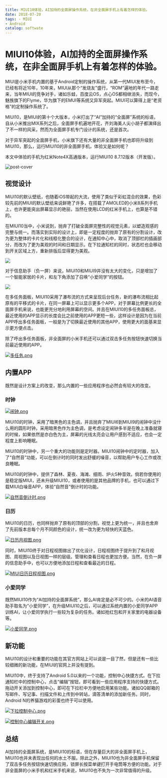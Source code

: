 ```yaml
---
title: MIUI10体验，AI加持的全面屏操作系统，在非全面屏手机上有着怎样的体验。
date: 2018-07-20
tags: - MIUI
- Android
catalog: softwate
---
```

# MIUI10体验，AI加持的全面屏操作系统，在非全面屏手机上有着怎样的体验。

MIUI是小米手机内置的基于Android定制的操作系统，从第一代MIUI发布至今，已经有将近10年，10年来，MIUI从那个“发烧友”盛行，“ROM”遍地的年代一路走来，当年MIUI的竞争对手，诸如乐蛙，百度云OS，点心OS都相继消失，而现今，魅族旗下的Flyme，华为旗下的EMUI等系统又异军突起。MIUI可以算得上是“老资格”的定制操作系统了。

MIUI10，是MIUI的第十个大版本，小米打出了“AI”加持的“全面屏”系统的标语，自从小米推出MIX系列之后，全面屏手机遍地开花，齐刘海美人尖小胡子都演绎出了不一样的风采，然而为全面屏手机专门设计的系统，还是首次。

对于异军突起的全面屏手机，小米旗下还有大量的非全面屏手机也即将升级到MIUI10，那么，运行MIUI10的非全面屏手机，体验又是如何呢？

本文中体验的手机为红米Note4X高通版本，运行MIUI10 8.7.12版本（开发版）。

![post-cover](https://i.loli.net/2018/07/22/5b544878e1aaf.png)

## 视觉设计

MIUI10的默认壁纸，也随着iOS带起的大流，使用了类似于彩虹混合的效果，色彩较先前的MIUI的默认壁纸来说鲜艳了许多，在搭载了AMOLED的小米8系列手机上，也许更能突出屏幕显示的艳丽，当然在使用LCD的红米手机上，也算是不错的。

在MIUI10当中，小米说到，抛弃了打破全面屏完整性的视觉元素，以塑造观感的完整与统一。而落实到实际的设计上，即是一定程度的抛弃了原有的分割设计，改为更为整体的卡片化和线框化整合的设计，在通知中心中，取消了顶部栏的插画部分，而改为了更为美观的时间和日期显示。在下拉通知栏的同时，状态栏也会移动到开关区域上方，重新排版后显得更为美观。

![](https://i.loli.net/2018/07/22/5b5448793147c.png)

对于信息助手（负一屏）来说，MIUI10和MIUI9并没有太大的变化，只是增加了一个智能家居的卡片，和左下角添加了召唤“小爱同学”的按钮。

![](https://i.loli.net/2018/07/22/5b54487954d12.png)

在多任务面板，MIUI10采用了瀑布流的方式来呈现后台任务，新的瀑布流相比起原有的平移式的卡片，在同一屏幕上可以显示更多个APP，对于屏幕比例更长的全面屏手机来说，也能更充分地利用屏幕的空间。并且在MIUI10的多任务面板总，最近使用的APP显示的长度会比之前使用的APP更短一些，这样设计是因为在当前APP呼出多任务面板，一般是为了切换最近使用的其他APP，使用更大的面基来显示更方便点击。

除了呼出多任务面板，非全面屏的小米手机还可以通过双击多任务按钮快速切换当前最近使用的APP。

[![多任务.png](https://i.loli.net/2018/07/22/5b5448bc7825d.png)](https://i.loli.net/2018/07/22/5b5448bc7825d.png)

## 内置APP

既然是设计方案上的改变，那么内置的一些应用程序也必然会有较大的改变。

### 时钟

[![闹钟.png](https://i.loli.net/2018/07/22/5b5448bc7748a.png)](https://i.loli.net/2018/07/22/5b5448bc7748a.png)

MIUI10的时钟，采用了暗黑色的主色调，并且抛弃了MIUI6到MIUI9的闹钟中没什么用的圆形时钟。采用暗黑色作为主色调，是考虑设定闹钟多半是在晚上准备就寝的时候，如果依然是亦白色为主，屏幕的光线太亮会让用户感到不适应，也会一定程度上影响睡眠。

MIUI10的时钟中，另一个重大的功能则是定时器。MIUI10闹钟中的定时器，加入了“自然音”功能，可以在倒计时的同时发出舒缓的噪音，以帮助用户专心工作或改良睡眠。

MIUI10的时钟中，提供了森林、夏夜、海滩、细雨、炉火5种音效。倘若你使用的是稳定版MIUI，还未升级MIUI10，或者使用的是其他品牌的手机，也可以通过下载MIUI白噪音APP，体验“自然音”倒计时的功能。

[![自然音倒计时.png](https://i.loli.net/2018/07/22/5b5448bc78c37.png)](https://i.loli.net/2018/07/22/5b5448bc78c37.png)

### 日历

MIUI10的日历，也同样抛弃了原有的顶部的分割，视觉上更为统一，并且也舍弃了先前版本总每个月不同颜色的设计，统一改为更为轻快的天蓝色。

[![日历月视图.png](https://i.loli.net/2018/07/22/5b5448bc79c9d.png)](https://i.loli.net/2018/07/22/5b5448bc79c9d.png)

同时，MIUI10终于对日程视图做出了优化设计，日程视图终于提升到了和月视图、周视图以及日视图一样的层级。管理和查看日程也更加方便。当然，在负一屏的信息助手中，也可以方便地添加日程和查看最近的日程。

[![MIUI日历日程视图.png](https://i.loli.net/2018/07/22/5b5448bc76cd2.png)](https://i.loli.net/2018/07/22/5b5448bc76cd2.png)

### 小爱同学
既然MIUI10作为“AI加持的全面屏系统”，那么AI肯定是必不可少的。小米的AI语音助手取名为“小爱同学”，在升级MIUI10之后，可以通过系统内置的小爱同学APP训练AI，让小爱同学执行一些较为复杂的任务。诸如抢红包和开关家里的电器设备等。

[![小爱同学.png](https://i.loli.net/2018/07/22/5b5448bceb9ea.png)](https://i.loli.net/2018/07/22/5b5448bceb9ea.png)

## 新功能

MIUI10的设计和重要的功能在其官方网站上可以说是一目了然，但是还有一些比较细微的新功能，在MIUI的官网上并没有提到。

MIUI10中，终于支持了Android 5.0以来的一个功能，控制中心快捷方式。在下拉通知栏中的控制中心，点击“编辑”按钮，即可看到一些应用程序支持的快捷方式。拖动开关添加到控制中心，即可在下拉栏中方便地启用某些功能。诸如QQ邮箱的写邮件、写记事、扫描文件和上传到中转站，滴答清单的添加新任务。同时，Android N的养猫游戏的彩蛋也终于可以使用。

[![下拉控制中心.png](https://i.loli.net/2018/07/22/5b5448bcd18b3.png)](https://i.loli.net/2018/07/22/5b5448bcd18b3.png)

[![控制中心编辑开关.png](https://i.loli.net/2018/07/22/5b5448bc77b17.png)](https://i.loli.net/2018/07/22/5b5448bc77b17.png)


## 总结

AI加持的全面屏系统，是MIUI10的标语，但在存量巨大的非全面屏手机上，MIUI10也并未表现出任何的水土不服。除此之外，MIUI10也为非全面屏手机保留了双击多任务按钮快速切换应用，锁屏长按菜单键打开手电筒等方便的功能。对于非全面屏的小米手机和红米手机来说，MIUI10也不失为一次非常值得的升级。

